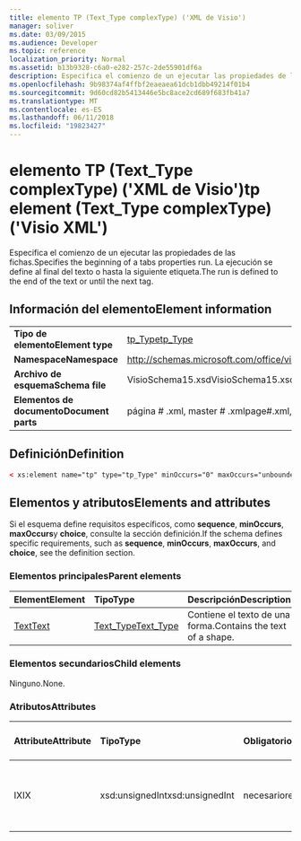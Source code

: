 ```yaml
---
title: elemento TP (Text_Type complexType) ('XML de Visio')
manager: soliver
ms.date: 03/09/2015
ms.audience: Developer
ms.topic: reference
localization_priority: Normal
ms.assetid: b13b9328-c6a0-e282-257c-2de55901df6a
description: Especifica el comienzo de un ejecutar las propiedades de las fichas. La ejecución se define al final del texto o hasta la siguiente etiqueta.
ms.openlocfilehash: 9b98374af4ffbf2eaeaea61dcb1dbb49214f01b4
ms.sourcegitcommit: 9d60cd82b5413446e5bc8ace2cd689f683fb41a7
ms.translationtype: MT
ms.contentlocale: es-ES
ms.lasthandoff: 06/11/2018
ms.locfileid: "19823427"
---
```

# <a name="tp-element-texttype-complextype-visio-xml"></a><span data-ttu-id="14126-104">elemento TP (Text_Type complexType) ('XML de Visio')</span><span class="sxs-lookup"><span data-stu-id="14126-104">tp element (Text_Type complexType) ('Visio XML')</span></span>

<span data-ttu-id="14126-105">Especifica el comienzo de un ejecutar las propiedades de las fichas.</span><span class="sxs-lookup"><span data-stu-id="14126-105">Specifies the beginning of a tabs properties run.</span></span> <span data-ttu-id="14126-106">La ejecución se define al final del texto o hasta la siguiente etiqueta.</span><span class="sxs-lookup"><span data-stu-id="14126-106">The run is defined to the end of the text or until the next tag.</span></span>
  
## <a name="element-information"></a><span data-ttu-id="14126-107">Información del elemento</span><span class="sxs-lookup"><span data-stu-id="14126-107">Element information</span></span>

|||
|:-----|:-----|
|<span data-ttu-id="14126-108">**Tipo de elemento**</span><span class="sxs-lookup"><span data-stu-id="14126-108">**Element type**</span></span> <br/> |[<span data-ttu-id="14126-109">tp_Type</span><span class="sxs-lookup"><span data-stu-id="14126-109">tp_Type</span></span>](tp_type-complextypevisio-xml.md) <br/> |
|<span data-ttu-id="14126-110">**Namespace**</span><span class="sxs-lookup"><span data-stu-id="14126-110">**Namespace**</span></span> <br/> |http://schemas.microsoft.com/office/visio/2012/main  <br/> |
|<span data-ttu-id="14126-111">**Archivo de esquema**</span><span class="sxs-lookup"><span data-stu-id="14126-111">**Schema file**</span></span> <br/> |<span data-ttu-id="14126-112">VisioSchema15.xsd</span><span class="sxs-lookup"><span data-stu-id="14126-112">VisioSchema15.xsd</span></span>  <br/> |
|<span data-ttu-id="14126-113">**Elementos de documento**</span><span class="sxs-lookup"><span data-stu-id="14126-113">**Document parts**</span></span> <br/> |<span data-ttu-id="14126-114">página # .xml, master # .xml</span><span class="sxs-lookup"><span data-stu-id="14126-114">page#.xml, master#.xml</span></span>  <br/> |
   
## <a name="definition"></a><span data-ttu-id="14126-115">Definición</span><span class="sxs-lookup"><span data-stu-id="14126-115">Definition</span></span>

```XML
< xs:element name="tp" type="tp_Type" minOccurs="0" maxOccurs="unbounded" ></xs:element >
```

## <a name="elements-and-attributes"></a><span data-ttu-id="14126-116">Elementos y atributos</span><span class="sxs-lookup"><span data-stu-id="14126-116">Elements and attributes</span></span>

<span data-ttu-id="14126-117">Si el esquema define requisitos específicos, como **sequence**, **minOccurs**, **maxOccurs**y **choice**, consulte la sección definición.</span><span class="sxs-lookup"><span data-stu-id="14126-117">If the schema defines specific requirements, such as **sequence**, **minOccurs**, **maxOccurs**, and **choice**, see the definition section.</span></span> 
  
### <a name="parent-elements"></a><span data-ttu-id="14126-118">Elementos principales</span><span class="sxs-lookup"><span data-stu-id="14126-118">Parent elements</span></span>

|<span data-ttu-id="14126-119">**Element**</span><span class="sxs-lookup"><span data-stu-id="14126-119">**Element**</span></span>|<span data-ttu-id="14126-120">**Tipo**</span><span class="sxs-lookup"><span data-stu-id="14126-120">**Type**</span></span>|<span data-ttu-id="14126-121">**Descripción**</span><span class="sxs-lookup"><span data-stu-id="14126-121">**Description**</span></span>|
|:-----|:-----|:-----|
|[<span data-ttu-id="14126-122">Text</span><span class="sxs-lookup"><span data-stu-id="14126-122">Text</span></span>](text-element-shapesheet_type-complextypevisio-xml.md) <br/> |[<span data-ttu-id="14126-123">Text_Type</span><span class="sxs-lookup"><span data-stu-id="14126-123">Text_Type</span></span>](text_type-complextypevisio-xml.md) <br/> |<span data-ttu-id="14126-124">Contiene el texto de una forma.</span><span class="sxs-lookup"><span data-stu-id="14126-124">Contains the text of a shape.</span></span>  <br/> |
   
### <a name="child-elements"></a><span data-ttu-id="14126-125">Elementos secundarios</span><span class="sxs-lookup"><span data-stu-id="14126-125">Child elements</span></span>

<span data-ttu-id="14126-126">Ninguno.</span><span class="sxs-lookup"><span data-stu-id="14126-126">None.</span></span>
  
### <a name="attributes"></a><span data-ttu-id="14126-127">Atributos</span><span class="sxs-lookup"><span data-stu-id="14126-127">Attributes</span></span>

|<span data-ttu-id="14126-128">**Attribute**</span><span class="sxs-lookup"><span data-stu-id="14126-128">**Attribute**</span></span>|<span data-ttu-id="14126-129">**Tipo**</span><span class="sxs-lookup"><span data-stu-id="14126-129">**Type**</span></span>|<span data-ttu-id="14126-130">**Obligatorio**</span><span class="sxs-lookup"><span data-stu-id="14126-130">**Required**</span></span>|<span data-ttu-id="14126-131">**Descripción**</span><span class="sxs-lookup"><span data-stu-id="14126-131">**Description**</span></span>|<span data-ttu-id="14126-132">**Valores posibles**</span><span class="sxs-lookup"><span data-stu-id="14126-132">**Possible values**</span></span>|
|:-----|:-----|:-----|:-----|:-----|
|<span data-ttu-id="14126-133">IX</span><span class="sxs-lookup"><span data-stu-id="14126-133">IX</span></span>  <br/> |<span data-ttu-id="14126-134">xsd:unsignedInt</span><span class="sxs-lookup"><span data-stu-id="14126-134">xsd:unsignedInt</span></span>  <br/> |<span data-ttu-id="14126-135">necesario</span><span class="sxs-lookup"><span data-stu-id="14126-135">required</span></span>  <br/> |<span data-ttu-id="14126-136">Índice de base cero del elemento dentro de su elemento primario.</span><span class="sxs-lookup"><span data-stu-id="14126-136">The zero-based index of the element within its parent element.</span></span>  <br/> |<span data-ttu-id="14126-137">Valores del tipo xsd:unsignedInt.</span><span class="sxs-lookup"><span data-stu-id="14126-137">Values of the xsd:unsignedInt type.</span></span>  <br/> |
   

